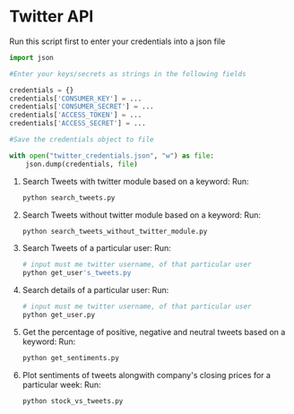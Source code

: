 # Twitter API

Run this script first to enter your credentials into a json file

```python
import json

#Enter your keys/secrets as strings in the following fields

credentials = {}  
credentials['CONSUMER_KEY'] = ...  
credentials['CONSUMER_SECRET'] = ...  
credentials['ACCESS_TOKEN'] = ...  
credentials['ACCESS_SECRET'] = ...

#Save the credentials object to file

with open("twitter_credentials.json", "w") as file:  
    json.dump(credentials, file)
```

1) Search Tweets with twitter module based on a keyword:
	Run:
	```python
	python search_tweets.py
	```

2) Search Tweets without twitter module based on a keyword:
	Run:
	```python
	python search_tweets_without_twitter_module.py
	```

3) Search Tweets of a particular user:
	Run:
	```python
	# input must me twitter username, of that particular user
	python get_user's_tweets.py
	```

4) Search details of a particular user:
	Run:
	```python
	# input must me twitter username, of that particular user
	python get_user.py
	```

5) Get the percentage of positive, negative and neutral tweets based on a keyword:
	Run:
	```python
	python get_sentiments.py
	```

6) Plot sentiments of tweets alongwith company's closing prices for a particular week:
	Run:
	```python
	python stock_vs_tweets.py
	```